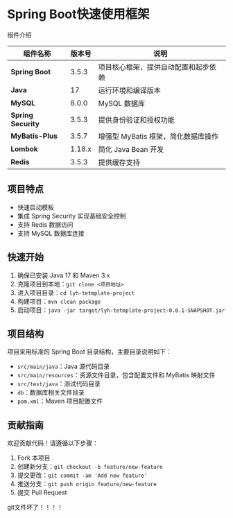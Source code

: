 # Spring Boot快速使用框架
组件介绍

| 组件名称 | 版本号                        | 说明 |
|----------|----------------------------|------|
| **Spring Boot** | 3.5.3                      | 项目核心框架，提供自动配置和起步依赖 |
| **Java** | 17                         | 运行环境和编译版本 |
| **MySQL** | 8.0.0                      |  MySQL 数据库 |
| **Spring Security** | 3.5.3                      | 提供身份验证和授权功能 |
| **MyBatis-Plus** | 3.5.7                      | 增强型 MyBatis 框架，简化数据库操作 |
| **Lombok** | 1.18.x                     | 简化 Java Bean 开发 |
| **Redis** | 3.5.3                      | 提供缓存支持 |

项目特点
----------
- 快速启动模板
- 集成 Spring Security 实现基础安全控制
- 支持 Redis 数据访问
- 支持 MySQL 数据库连接

快速开始
----------
1. 确保已安装 Java 17 和 Maven 3.x
2. 克隆项目到本地：`git clone <项目地址>`
3. 进入项目目录：`cd lyh-tetmplate-project`
4. 构建项目：`mvn clean package`
5. 启动项目：`java -jar target/lyh-tetmplate-project-0.0.1-SNAPSHOT.jar`

项目结构
----------
项目采用标准的 Spring Boot 目录结构，主要目录说明如下：

- `src/main/java`：Java 源代码目录
- `src/main/resources`：资源文件目录，包含配置文件和 MyBatis 映射文件
- `src/test/java`：测试代码目录
- `db`：数据库相关文件目录
- `pom.xml`：Maven 项目配置文件

贡献指南
----------
欢迎贡献代码！请遵循以下步骤：

1. Fork 本项目
2. 创建新分支：`git checkout -b feature/new-feature`
3. 提交更改：`git commit -am 'Add new feature'`
4. 推送分支：`git push origin feature/new-feature`
5. 提交 Pull Request




git文件坏了！！！！
